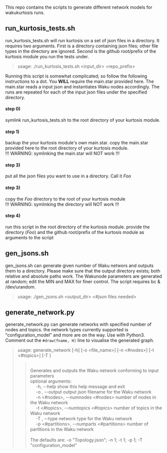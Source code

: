 This repo contains the scripts to generate different network models for wakukurtosis runs. 

## run_kurtosis_tests.sh
run_kurtosis_tests.sh will run kurtosis on a set of json files in a directory. It requires two arguments. First is a directory containing json files; other file types in the directory are ignored. Second is the github root/prefix of the kurtosis module you run the tests under.</br>

> usage: ./run_kurtosis_tests.sh <input_dir> <repo_prefix> </br>

Running this script is somewhat complicated; so follow the following instructions to a dot. You **WILL** require the main.star provided here. The main.star reads a input json and instantiates Waku nodes accordingly. The runs are repeated for each of the input json files under the specified directory.

#### step 0)
  symlink  run_kurtosis_tests.sh to the root directory of your kurtosis module.</br>
#### step 1)
  backup the your kurtosis module's own main.star. copy the main.star provided here to the root directory of your kurtosis module.</br>
     !!! WARNING: symlinking the main.star will NOT work !!!</br>
#### step 3)
  put all the json files you want to use in a directory. Call it *Foo*</br>
#### step 3)
   copy the *Foo* directory to the root of your kurtosis module</br>
   !!! WARNING: symlinking the directory will NOT work !!!</br>
#### step 4)
   run this script in the root directory of the kurtosis module. provide the directory (*Foo*) and the github root/prefix of the kurtosis module as arguments to the script</br>


## gen_jsons.sh
gen_jsons.sh can generate given number of Waku networs and outputs them to a directory. Please make sure that the output directory exists; both relative and absolute paths work. The Wakunode parameters are generated at random; edit the MIN and MAX for finer control. The script requires bc & /dev/urandom.<br>

> usage: ./gen_jsons.sh <output_dir> <#json files needed> </br>

## generate_network.py
generate_network.py can generate networks with specified number of nodes and topics. the network types currently supported is "configuration_model" and more are on the way. Use with Python3. Comment out the `#draw(fname, H)` line to visualise the generated graph.

> usage: generate_network [-h] [-o <file_name>] [-n <#nodes>] [-t <#topics>]
                        [-T <type>] <br>
>> </br>
>> Generates and outputs the Waku network conforming to input parameters<//br>
>> </br>
>> optional arguments:</br>
>> &emsp;  -h, --help            show this help message and exit</br>
>> &emsp;  -o <file_name>, --output <file_name> output json filename for the Waku network </br>
>> &emsp;  -n <#nodes>, --numnodes <#nodes> number of nodes in the Waku network </br>
>> &emsp;  -t <#topics>, --numtopics <#topics> number of topics in the Waku network </br>
>> &emsp;  -T <type>, --type <type>  network type for the Waku network </br>
>> &emsp;  -p <#partitions>, --numparts <#partitions> number of partitions in the Waku network</br>
  >></br>
>>The defaults are: -o "Topology.json"; -n 1; -t 1; -p 1; -T "configuration_model"</br>
